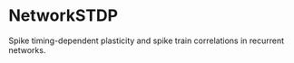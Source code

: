 # NetworkSTDP
Spike timing-dependent plasticity and spike train correlations in recurrent networks.
